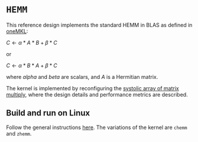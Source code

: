 # `HEMM`

This reference design implements the standard HEMM in BLAS as defined in [oneMKL](https://oneapi-src.github.io/oneMKL/domains/blas/hemm.html):

$C \longleftarrow \alpha * A * B + \beta * C$

or

$C \longleftarrow \alpha * B * A + \beta * C$

where $alpha$ and $beta$ are scalars, and $A$ is a Hermitian matrix.

The kernel is implemented by reconfiguring the [systolic array of matrix multiply](../reconfigurable_matmul/README.md), where the design details and performance metrics are described.

## Build and run on Linux

Follow the general instructions [here](../README.md#user-content-build-a-kernel-and-run-on-Linux). The variations of the kernel are `chemm` and `zhemm`.
